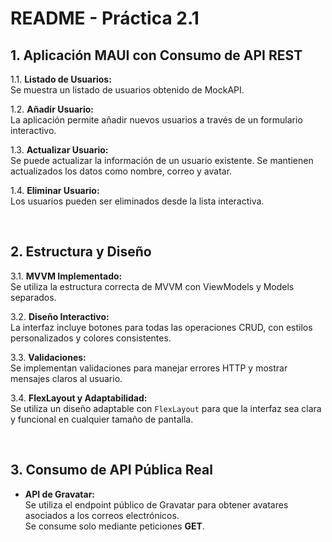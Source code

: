 # README - Práctica 2.1

## 1. Aplicación MAUI con Consumo de API REST
1.1. **Listado de Usuarios:**  
Se muestra un listado de usuarios obtenido de MockAPI.

1.2. **Añadir Usuario:**  
La aplicación permite añadir nuevos usuarios a través de un formulario interactivo.

1.3. **Actualizar Usuario:**  
Se puede actualizar la información de un usuario existente. Se mantienen actualizados los datos como nombre, correo y avatar.

1.4. **Eliminar Usuario:**  
Los usuarios pueden ser eliminados desde la lista interactiva.

<br>

## 2. Estructura y Diseño

3.1. **MVVM Implementado:**  
Se utiliza la estructura correcta de MVVM con ViewModels y Models separados.

3.2. **Diseño Interactivo:**  
La interfaz incluye botones para todas las operaciones CRUD, con estilos personalizados y colores consistentes.

3.3. **Validaciones:**  
Se implementan validaciones para manejar errores HTTP y mostrar mensajes claros al usuario.

3.4. **FlexLayout y Adaptabilidad:**  
Se utiliza un diseño adaptable con `FlexLayout` para que la interfaz sea clara y funcional en cualquier tamaño de pantalla.

<br>

## 3. Consumo de API Pública Real
- **API de Gravatar:**  
Se utiliza el endpoint público de Gravatar para obtener avatares asociados a los correos electrónicos.  
Se consume solo mediante peticiones **GET**.